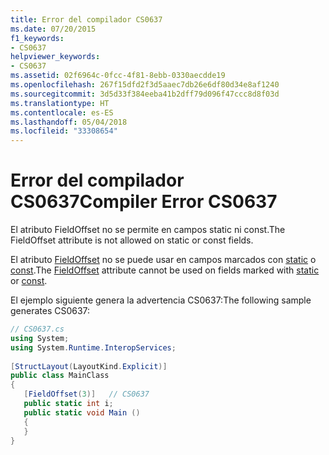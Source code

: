 ```yaml
---
title: Error del compilador CS0637
ms.date: 07/20/2015
f1_keywords:
- CS0637
helpviewer_keywords:
- CS0637
ms.assetid: 02f6964c-0fcc-4f81-8ebb-0330aecdde19
ms.openlocfilehash: 267f15dfd2f3d5aaec7db26e6df80d34e8af1240
ms.sourcegitcommit: 3d5d33f384eeba41b2dff79d096f47ccc8d8f03d
ms.translationtype: HT
ms.contentlocale: es-ES
ms.lasthandoff: 05/04/2018
ms.locfileid: "33308654"
---
```

# <a name="compiler-error-cs0637"></a><span data-ttu-id="eeedc-102">Error del compilador CS0637</span><span class="sxs-lookup"><span data-stu-id="eeedc-102">Compiler Error CS0637</span></span>

<span data-ttu-id="eeedc-103">El atributo FieldOffset no se permite en campos static ni const.</span><span class="sxs-lookup"><span data-stu-id="eeedc-103">The FieldOffset attribute is not allowed on static or const fields.</span></span>
  
 <span data-ttu-id="eeedc-104">El atributo [FieldOffset](xref:System.Runtime.InteropServices.FieldOffsetAttribute) no se puede usar en campos marcados con [static](../../csharp/language-reference/keywords/static.md) o [const](../../csharp/language-reference/keywords/const.md).</span><span class="sxs-lookup"><span data-stu-id="eeedc-104">The [FieldOffset](xref:System.Runtime.InteropServices.FieldOffsetAttribute) attribute cannot be used on fields marked with [static](../../csharp/language-reference/keywords/static.md) or [const](../../csharp/language-reference/keywords/const.md).</span></span>  
  
 <span data-ttu-id="eeedc-105">El ejemplo siguiente genera la advertencia CS0637:</span><span class="sxs-lookup"><span data-stu-id="eeedc-105">The following sample generates CS0637:</span></span>  
  
```csharp  
// CS0637.cs  
using System;  
using System.Runtime.InteropServices;  
  
[StructLayout(LayoutKind.Explicit)]  
public class MainClass  
{  
   [FieldOffset(3)]   // CS0637  
   public static int i;  
   public static void Main ()  
   {  
   }  
}  
```
